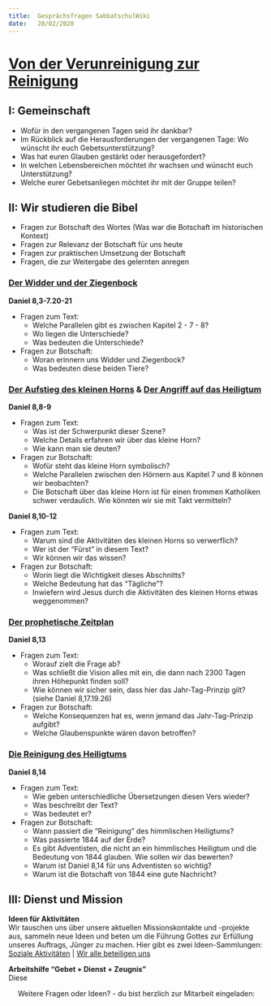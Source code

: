 ```yaml
---
title:  Gesprächsfragen SabbatschulWiki
date:   28/02/2020
---
```


[Von der Verunreinigung zur Reinigung](https://sabbath-school.adventech.io/de/2020-01/09/von-der-verunreinigung-zur-reinigung/)
===============================================================================================================================

I: Gemeinschaft
---------------

-   Wofür in den vergangenen Tagen seid ihr dankbar?
-   Im Rückblick auf die Herausforderungen der vergangenen Tage: Wo
    wünscht ihr euch Gebetsunterstützung?
-   Was hat euren Glauben gestärkt oder herausgefordert?
-   In welchen Lebensbereichen möchtet ihr wachsen und wünscht euch
    Unterstützung?
-   Welche eurer Gebetsanliegen möchtet ihr mit der Gruppe teilen?

II: Wir studieren die Bibel
---------------------------

-   Fragen zur Botschaft des Wortes (Was war die Botschaft im
    historischen Kontext)
-   Fragen zur Relevanz der Botschaft für uns heute
-   Fragen zur praktischen Umsetzung der Botschaft
-   Fragen, die zur Weitergabe des gelernten anregen

### [Der Widder und der Ziegenbock](https://sabbath-school.adventech.io/de/2020-01/09/der-widder-und-der-ziegenbock/)

**Daniel 8,3-7.20-21**

-   Fragen zum Text:
    -   Welche Parallelen gibt es zwischen Kapitel 2 - 7 - 8?
    -   Wo liegen die Unterschiede?
    -   Was bedeuten die Unterschiede?
-   Fragen zur Botschaft:
    -   Woran erinnern uns Widder und Ziegenbock?
    -   Was bedeuten diese beiden Tiere?

### [Der Aufstieg des kleinen Horns](https://sabbath-school.adventech.io/de/2020-01/09/der-aufstieg-des-kleinen-horns/) & [Der Angriff auf das Heiligtum](https://sabbath-school.adventech.io/de/2020-01/09/der-angriff-auf-das-heiligtum/)

**Daniel 8,8-9**

-   Fragen zum Text:
    -   Was ist der Schwerpunkt dieser Szene?
    -   Welche Details erfahren wir über das kleine Horn?
    -   Wie kann man sie deuten?
-   Fragen zur Botschaft:
    -   Wofür steht das kleine Horn symbolisch?
    -   Welche Parallelen zwischen den Hörnern aus Kapitel 7 und 8
        können wir beobachten?
    -   Die Botschaft über das kleine Horn ist für einen frommen
        Katholiken schwer verdaulich. Wie könnten wir sie mit Takt
        vermitteln?

**Daniel 8,10-12**

-   Fragen zum Text:
    -   Warum sind die Aktivitäten des kleinen Horns so verwerflich?
    -   Wer ist der “Fürst” in diesem Text?
    -   Wir können wir das wissen?
-   Fragen zur Botschaft:
    -   Worin liegt die Wichtigkeit dieses Abschnitts?
    -   Welche Bedeutung hat das “Tägliche”?
    -   Inwiefern wird Jesus durch die Aktivitäten des kleinen Horns
        etwas weggenommen?

### [Der prophetische Zeitplan](https://sabbath-school.adventech.io/de/2020-01/09/der-prophetische-zeitplan/)

**Daniel 8,13**

-   Fragen zum Text:
    -   Worauf zielt die Frage ab?
    -   Was schließt die Vision alles mit ein, die dann nach 2300 Tagen
        ihren Höhepunkt finden soll?
    -   Wie können wir sicher sein, dass hier das Jahr-Tag-Prinzip gilt?
        (siehe Daniel 8,17.19.26)
-   Fragen zur Botschaft:
    -   Welche Konsequenzen hat es, wenn jemand das Jahr-Tag-Prinzip
        aufgibt?
    -   Welche Glaubenspunkte wären davon betroffen?

### [Die Reinigung des Heiligtums](https://sabbath-school.adventech.io/de/2020-01/09/die-reinigung-des-heiligtums/)

**Daniel 8,14**

-   Fragen zum Text:
    -   Wie geben unterschiedliche Übersetzungen diesen Vers wieder?
    -   Was beschreibt der Text?
    -   Was bedeutet er?
-   Fragen zur Botschaft:
    -   Wann passiert die “Reinigung” des himmlischen Heiligtums?
    -   Was passierte 1844 auf der Erde?
    -   Es gibt Adventisten, die nicht an ein himmlisches Heiligtum und
        die Bedeutung von 1844 glauben. Wie sollen wir das bewerten?
    -   Warum ist Daniel 8,14 für uns Adventisten so wichtig?
    -   Warum ist die Botschaft von 1844 eine gute Nachricht?

III: Dienst und Mission
-----------------------

**Ideen für Aktivitäten**\
Wir tauschen uns über unsere aktuellen Missionskontakte und -projekte
aus, sammeln neue Ideen und beten um die Führung Gottes zur Erfüllung
unseres Auftrags, Jünger zu machen. Hier gibt es zwei Ideen-Sammlungen:
[Soziale Aktivitäten](Medium:Soziale_Aktivitäten_1.3.pdf "wikilink") |
[Wir alle beteiligen
uns](Medium:Wir_alle_beteiligen_uns_1.2.pdf "wikilink")

**Arbeitshilfe “Gebet + Dienst + Zeugnis”**\
Diese

<center>
Weitere Fragen oder Ideen? - du bist herzlich zur Mitarbeit eingeladen:
<https://wiki.sabbatschule.at>

</center>

